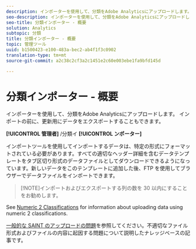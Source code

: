 ```yaml
---
description: インポーターを使用して、分類をAdobe Analyticsにアップロードします。 インポートの前に、更新用にデータをエクスポートすることもできます。
seo-description: インポーターを使用して、分類をAdobe Analyticsにアップロードします。 インポートの前に、更新用にデータをエクスポートすることもできます。
seo-title: 分類インポーター - 概要
solution: Analytics
subtopic: 分類
title: 分類インポーター - 概要
topic: 管理ツール
uuid: b1500423-e100-483a-bec2-ab4f1f3c0902
translation-type: tm+mt
source-git-commit: a2c38c2cf3a2c1451e2c60e003ebe1fa9bfd145d

---
```



# 分類インポーター - 概要

インポーターを使用して、分類をAdobe Analyticsにアップロードします。 インポートの前に、更新用にデータをエクスポートすることもできます。

**[!UICONTROL 管理者]** /分類イ **[!UICONTROL ンポーター]**

インポートツールを使用してインポートするデータは、特定の形式にフォーマットされている必要があります。すべての適切なヘッダー詳細を含むデータテンプレートをタブ区切り形式のデータファイルとしてダウンロードできるようになっています。新しいデータをこのテンプレートに追加した後、FTP を使用してブラウザーでデータファイルをインポートできます。

> [!NOTE]インポートおよびエクスポートする列の数を 30 以内にすることをお勧めします。

See [Numeric 2 Classifications](../../../components/c-classifications2/c-numeric-2/c-numeric-2-classifications.md#concept_71024B7B91DF4E909076062AB1380D8B) for information about uploading data using numeric 2 classifications.

[一般的な SAINT のアップロードの問題](https://helpx.adobe.com/analytics/kb/common-saint-upload-issues.html)を参照してください。不適切なファイル形式およびファイルの内容に起因する問題について説明したナレッジベースの記事です。
